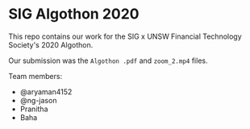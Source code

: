 # SIG Algothon 2020

This repo contains our work for the SIG x UNSW Financial Technology Society's 2020 Algothon. 

Our submission was the `Algothon .pdf` and `zoom_2.mp4` files. 

Team members:
- @aryaman4152
- @ng-jason
- Pranitha
- Baha
